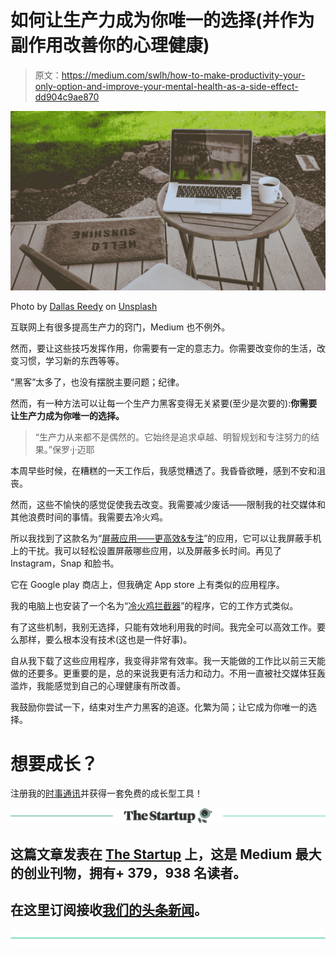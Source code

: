 # 如何让生产力成为你唯一的选择(并作为副作用改善你的心理健康)

> 原文：<https://medium.com/swlh/how-to-make-productivity-your-only-option-and-improve-your-mental-health-as-a-side-effect-dd904c9ae870>

![](img/0fcf6e12d42da17e64ffb16564ddf0de.png)

Photo by [Dallas Reedy](https://unsplash.com/photos/seCcLCPJQ8o?utm_source=unsplash&utm_medium=referral&utm_content=creditCopyText) on [Unsplash](https://unsplash.com/search/photos/computer-outside?utm_source=unsplash&utm_medium=referral&utm_content=creditCopyText)

互联网上有很多提高生产力的窍门，Medium 也不例外。

然而，要让这些技巧发挥作用，你需要有一定的意志力。你需要改变你的生活，改变习惯，学习新的东西等等。

“黑客”太多了，也没有摆脱主要问题；纪律。

然而，有一种方法可以让每一个生产力黑客变得无关紧要(至少是次要的):**你需要让生产力成为你唯一的选择。**

> “生产力从来都不是偶然的。它始终是追求卓越、明智规划和专注努力的结果。”保罗·j·迈耶

本周早些时候，在糟糕的一天工作后，我感觉糟透了。我昏昏欲睡，感到不安和沮丧。

然而，这些不愉快的感觉促使我去改变。我需要减少废话——限制我的社交媒体和其他浪费时间的事情。我需要去冷火鸡。

所以我找到了这款名为“[屏蔽应用——更高效&专注](https://play.google.com/store/apps/details?id=com.wverlaek.block)”的应用，它可以让我屏蔽手机上的干扰。我可以轻松设置屏蔽哪些应用，以及屏蔽多长时间。再见了 Instagram，Snap 和脸书。

它在 Google play 商店上，但我确定 App store 上有类似的应用程序。

我的电脑上也安装了一个名为“[冷火鸡拦截器](https://getcoldturkey.com)”的程序，它的工作方式类似。

有了这些机制，我别无选择，只能有效地利用我的时间。我完全可以高效工作。要么那样，要么根本没有技术(这也是一件好事)。

自从我下载了这些应用程序，我变得非常有效率。我一天能做的工作比以前三天能做的还要多。更重要的是，总的来说我更有活力和动力。不用一直被社交媒体狂轰滥炸，我能感觉到自己的心理健康有所改善。

我鼓励你尝试一下，结束对生产力黑客的追逐。化繁为简；让它成为你唯一的选择。

# 想要成长？

注册我的[时事通讯](http://eepurl.com/dAtfdv)并获得一套免费的成长型工具！

[![](img/308a8d84fb9b2fab43d66c117fcc4bb4.png)](https://medium.com/swlh)

## 这篇文章发表在 [The Startup](https://medium.com/swlh) 上，这是 Medium 最大的创业刊物，拥有+ 379，938 名读者。

## 在这里订阅接收[我们的头条新闻](http://growthsupply.com/the-startup-newsletter/)。

[![](img/b0164736ea17a63403e660de5dedf91a.png)](https://medium.com/swlh)